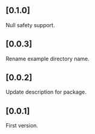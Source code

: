 ## [0.1.0]

Null safety support.

## [0.0.3]

Rename example directory name.

## [0.0.2]

Update description for package.

## [0.0.1]

First version.
